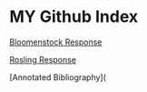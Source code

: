 # MY Github Index

[Bloomenstock Response](Response1.html)

[Rosling Response](Response2.html)

[Annotated Bibliography](
